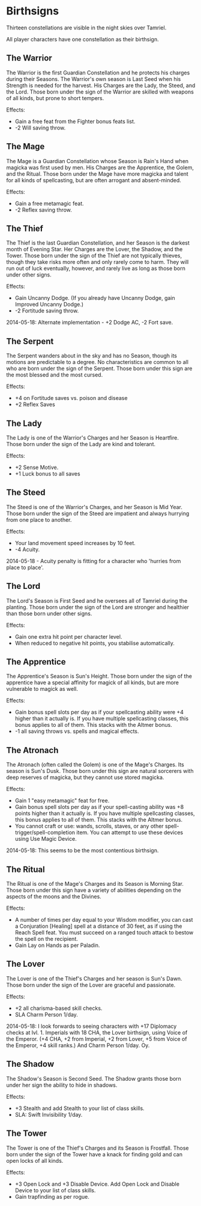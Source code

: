 # Birthsigns

Thirteen constellations are visible in the night skies over Tamriel.

All player characters have one constellation as their birthsign.

## The Warrior

The Warrior is the first Guardian Constellation and he protects his charges during their Seasons. The Warrior's own season is Last Seed when his Strength is needed for the harvest. His Charges are the Lady, the Steed, and the Lord. Those born under the sign of the Warrior are skilled with weapons of all kinds, but prone to short tempers.

Effects:
* Gain a free feat from the Fighter bonus feats list.
* -2 Will saving throw.

## The Mage


The Mage is a Guardian Constellation whose Season is Rain's Hand when magicka was first used by men. His Charges are the Apprentice, the Golem, and the Ritual. Those born under the Mage have more magicka and talent for all kinds of spellcasting, but are often arrogant and absent-minded.

Effects:
* Gain a free metamagic feat.
* -2 Reflex saving throw.

## The Thief

The Thief is the last Guardian Constellation, and her Season is the darkest month of Evening Star. Her Charges are the Lover, the Shadow, and the Tower. Those born under the sign of the Thief are not typically thieves, though they take risks more often and only rarely come to harm. They will run out of luck eventually, however, and rarely live as long as those born under other signs.

Effects:

* Gain Uncanny Dodge. (If you already have Uncanny Dodge, gain Improved Uncanny Dodge.)
* -2 Fortitude saving throw.

2014-05-18: Alternate implementation - +2 Dodge AC, -2 Fort save.

## The Serpent

The Serpent wanders about in the sky and has no Season, though its motions are predictable to a degree. No characteristics are common to all who are born under the sign of the Serpent. Those born under this sign are the most blessed and the most cursed.

Effects:

* +4 on Fortitude saves vs. poison and disease
* +2 Reflex Saves

## The Lady

The Lady is one of the Warrior's Charges and her Season is Heartfire. Those born under the sign of the Lady are kind and tolerant.

Effects:

* +2 Sense Motive.
* +1 Luck bonus to all saves

## The Steed

The Steed is one of the Warrior's Charges, and her Season is Mid Year. Those born under the sign of the Steed are impatient and always hurrying from one place to another.

Effects:

* Your land movement speed increases by 10 feet.
* -4 Acuity.

2014-05-18 - Acuity penalty is fitting for a character who 'hurries from place to place'.

## The Lord

The Lord's Season is First Seed and he oversees all of Tamriel during the planting. Those born under the sign of the Lord are stronger and healthier than those born under other signs.

Effects:

* Gain one extra hit point per character level.
* When reduced to negative hit points, you stabilise automatically.

## The Apprentice

The Apprentice's Season is Sun's Height. Those born under the sign of the apprentice have a special affinity for magick of all kinds, but are more vulnerable to magick as well.

Effects:

* Gain bonus spell slots per day as if your spellcasting ability were +4 higher than it actually is. If you have multiple spellcasting classes, this bonus applies to all of them. This stacks with the Altmer bonus.
* -1 all saving throws vs. spells and magical effects.

## The Atronach

The Atronach (often called the Golem) is one of the Mage's Charges. Its season is Sun's Dusk. Those born under this sign are natural sorcerers with deep reserves of magicka, but they cannot use stored magicka.

Effects:

* Gain 1 "easy metamagic" feat for free.
* Gain bonus spell slots per day as if your spell-casting ability was +8 points higher than it actually is. If you have multiple spellcasting classes, this bonus applies to all of them. This stacks with the Altmer bonus.
* You cannot craft or use: wands, scrolls, staves, or any other spell-trigger/spell-completion item. You can attempt to use these devices using Use Magic Device.

2014-05-18: This seems to be the most contentious birthsign.

## The Ritual

The Ritual is one of the Mage's Charges and its Season is Morning Star. Those born under this sign have a variety of abilities depending on the aspects of the moons and the Divines.

Effects:

* A number of times per day equal to your Wisdom modifier, you can cast a Conjuration [Healing] spell at a distance of 30  feet, as if using the Reach Spell feat. You must succeed on a ranged touch attack to bestow the spell on the recipient.
* Gain Lay on Hands as per Paladin.

## The Lover

The Lover is one of the Thief's Charges and her season is Sun's Dawn. Those born under the sign of the Lover are graceful and passionate.

Effects:

* +2 all charisma-based skill checks.
* SLA Charm Person 1/day.

2014-05-18: I look forwards to seeing characters with +17 Diplomacy checks at lvl. 1. Imperials with 18 CHA, the Lover birthsign, using Voice of the Emperor. (+4 CHA, +2 from Imperial, +2 from Lover, +5 from Voice of the Emperor, +4 skill ranks.) And Charm Person 1/day. Oy.

## The Shadow

The Shadow's Season is Second Seed. The Shadow grants those born under her sign the ability to hide in shadows.

Effects:

* +3 Stealth and add Stealth to your list of class skills.
* SLA: Swift Invisibility 1/day.

## The Tower

The Tower is one of the Thief's Charges and its Season is Frostfall. Those born under the sign of the Tower have a knack for finding gold and can open locks of all kinds.

Effects:

* +3 Open Lock and +3 Disable Device. Add Open Lock and Disable Device to your list of class skills.
* Gain trapfinding as per rogue.